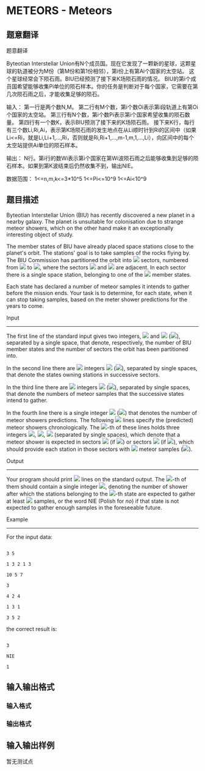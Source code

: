 # METEORS - Meteors

## 题意翻译

题意翻译

Byteotian Interstellar Union有N个成员国。现在它发现了一颗新的星球，这颗星球的轨道被分为M份（第M份和第1份相邻），第i份上有第Ai个国家的太空站。 这个星球经常会下陨石雨。BIU已经预测了接下来K场陨石雨的情况。 BIU的第i个成员国希望能够收集Pi单位的陨石样本。你的任务是判断对于每个国家，它需要在第几次陨石雨之后，才能收集足够的陨石。

输入： 第一行是两个数N,M。 第二行有M个数，第i个数Oi表示第i段轨道上有第Oi个国家的太空站。 第三行有N个数，第i个数Pi表示第i个国家希望收集的陨石数量。 第四行有一个数K，表示BIU预测了接下来的K场陨石雨。 接下来K行，每行有三个数Li,Ri,Ai，表示第K场陨石雨的发生地点在从Li顺时针到Ri的区间中（如果Li<=Ri，就是Li,Li+1,…,Ri，否则就是Ri,Ri+1,…,m-1,m,1,…,Li），向区间中的每个太空站提供Ai单位的陨石样本。

输出： N行。第i行的数Wi表示第i个国家在第Wi波陨石雨之后能够收集到足够的陨石样本。如果到第K波结束后仍然收集不到，输出NIE。

数据范围： 1<=n,m,k<=3*10^5 1<=Pi<=10^9 1<=Ai<10^9

## 题目描述

Byteotian Interstellar Union (BIU) has recently discovered a new planet in a nearby galaxy. The planet is unsuitable for colonisation due to strange meteor showers, which on the other hand make it an exceptionally interesting object of study.

The member states of BIU have already placed space stations close to the planet's orbit. The stations' goal is to take samples of the rocks flying by. The BIU Commission has partitioned the orbit into ![](https://cdn.luogu.com.cn/upload/vjudge_pic/SP10264/67700535fa1d029303e242b054af97eded6e9b93.png) sectors, numbered from ![](https://cdn.luogu.com.cn/upload/vjudge_pic/SP10264/17e23bd9f4448274b895d37e159cb09751fdf2de.png) to ![](https://cdn.luogu.com.cn/upload/vjudge_pic/SP10264/67700535fa1d029303e242b054af97eded6e9b93.png), where the sectors ![](https://cdn.luogu.com.cn/upload/vjudge_pic/SP10264/17e23bd9f4448274b895d37e159cb09751fdf2de.png) and ![](https://cdn.luogu.com.cn/upload/vjudge_pic/SP10264/67700535fa1d029303e242b054af97eded6e9b93.png) are adjacent. In each sector there is a single space station, belonging to one of the ![](https://cdn.luogu.com.cn/upload/vjudge_pic/SP10264/169265ff2535c9e3f13c7674d3e988cc0267cb40.png) member states.

Each state has declared a number of meteor samples it intends to gather before the mission ends. Your task is to determine, for each state, when it can stop taking samples, based on the meter shower predictions for the years to come.

Input

-----

The first line of the standard input gives two integers, ![](https://cdn.luogu.com.cn/upload/vjudge_pic/SP10264/169265ff2535c9e3f13c7674d3e988cc0267cb40.png) and ![](https://cdn.luogu.com.cn/upload/vjudge_pic/SP10264/67700535fa1d029303e242b054af97eded6e9b93.png) (![](https://cdn.luogu.com.cn/upload/vjudge_pic/SP10264/7dae23d6bd358d6eb7b3b72258242671a12fd7e3.png)), separated by a single space, that denote, respectively, the number of BIU member states and the number of sectors the orbit has been partitioned into.

In the second line there are ![](https://cdn.luogu.com.cn/upload/vjudge_pic/SP10264/67700535fa1d029303e242b054af97eded6e9b93.png) integers ![](https://cdn.luogu.com.cn/upload/vjudge_pic/SP10264/032d5e4a08696157bb8361fde8162722cd2cb4ea.png) (![](https://cdn.luogu.com.cn/upload/vjudge_pic/SP10264/bcd2272b9923b14f5a1857dceb995db4e3a16fd7.png)), separated by single spaces, that denote the states owning stations in successive sectors.

In the third line there are ![](https://cdn.luogu.com.cn/upload/vjudge_pic/SP10264/169265ff2535c9e3f13c7674d3e988cc0267cb40.png) integers ![](https://cdn.luogu.com.cn/upload/vjudge_pic/SP10264/b8d6419fb1914bbda9deeabc8c8eeca40e117c89.png) (![](https://cdn.luogu.com.cn/upload/vjudge_pic/SP10264/02af3182e187543d76bf767a8d3a87ff6b0c787b.png)), separated by single spaces, that denote the numbers of meteor samples that the successive states intend to gather.

In the fourth line there is a single integer ![](https://cdn.luogu.com.cn/upload/vjudge_pic/SP10264/795eb1a3b5b0a31ae1d0f582b97ef36166aa2f73.png) (![](https://cdn.luogu.com.cn/upload/vjudge_pic/SP10264/8682efdd162adff723a7c666c5fcc95c112d113d.png)) that denotes the number of meteor showers predictions. The following ![](https://cdn.luogu.com.cn/upload/vjudge_pic/SP10264/795eb1a3b5b0a31ae1d0f582b97ef36166aa2f73.png) lines specify the (predicted) meteor showers chronologically. The ![](https://cdn.luogu.com.cn/upload/vjudge_pic/SP10264/af121dc60b0f474c5ebf06392d630180cf0b86f7.png)-th of these lines holds three integers ![](https://cdn.luogu.com.cn/upload/vjudge_pic/SP10264/f6757c186f9cb60e5e9f6bc6fb8e122c69059d2c.png), ![](https://cdn.luogu.com.cn/upload/vjudge_pic/SP10264/a61a3c1d3ea83bc6cfb16c1cacb56b7f451862a3.png), ![](https://cdn.luogu.com.cn/upload/vjudge_pic/SP10264/15baf909eb748fb610232fe3e8144804fef1994e.png) (separated by single spaces), which denote that a meteor shower is expected in sectors ![](https://cdn.luogu.com.cn/upload/vjudge_pic/SP10264/9abfe58fe094bd415dfd6459c741d52e1f3520e0.png) (if ![](https://cdn.luogu.com.cn/upload/vjudge_pic/SP10264/79a98bbd2389a1d244fb4054668e4c337399b877.png)) or sectors ![](https://cdn.luogu.com.cn/upload/vjudge_pic/SP10264/85191e8585ce84e04a8c24740dff0b0ff8eb8e52.png) (if ![](https://cdn.luogu.com.cn/upload/vjudge_pic/SP10264/dc6fa649b0ae3f72d30c83c9c36a9ff5fce10fcb.png)), which should provide each station in those sectors with ![](https://cdn.luogu.com.cn/upload/vjudge_pic/SP10264/15baf909eb748fb610232fe3e8144804fef1994e.png) meteor samples (![](https://cdn.luogu.com.cn/upload/vjudge_pic/SP10264/10d8a6b02e0c0bda949a7bffa09b0dfacc0ccab8.png)).

Output

------

Your program should print ![](https://cdn.luogu.com.cn/upload/vjudge_pic/SP10264/169265ff2535c9e3f13c7674d3e988cc0267cb40.png) lines on the standard output. The ![](https://cdn.luogu.com.cn/upload/vjudge_pic/SP10264/af121dc60b0f474c5ebf06392d630180cf0b86f7.png)-th of them should contain a single integer ![](https://cdn.luogu.com.cn/upload/vjudge_pic/SP10264/7be1e2709dd58590800ab1674decf951e1eede16.png), denoting the number of shower after which the stations belonging to the ![](https://cdn.luogu.com.cn/upload/vjudge_pic/SP10264/af121dc60b0f474c5ebf06392d630180cf0b86f7.png)-th state are expected to gather at least ![](https://cdn.luogu.com.cn/upload/vjudge_pic/SP10264/b8d6419fb1914bbda9deeabc8c8eeca40e117c89.png) samples, or the word NIE (Polish for _no_) if that state is not expected to gather enough samples in the foreseeable future.

Example

-------

For the input data:

```

3 5

1 3 2 1 3

10 5 7

3

4 2 4

1 3 1

3 5 2

```

the correct result is:

```

3

NIE

1

```

## 输入输出格式

### 输入格式

### 输出格式

## 输入输出样例

暂无测试点

